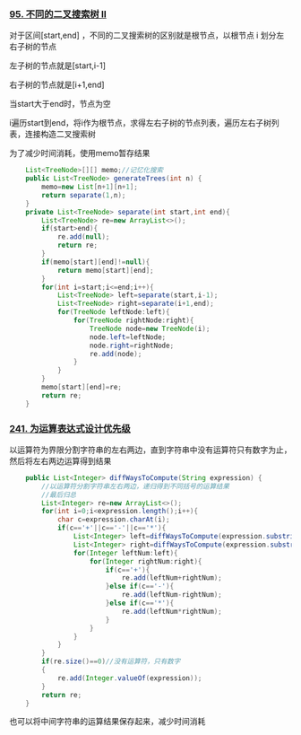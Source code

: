 ### [95. 不同的二叉搜索树 II](https://leetcode-cn.com/problems/unique-binary-search-trees-ii/)

对于区间[start,end] ，不同的二叉搜索树的区别就是根节点，以根节点 i 划分左右子树的节点

左子树的节点就是[start,i-1]

右子树的节点就是[i+1,end]

当start大于end时，节点为空

i遍历start到end，将i作为根节点，求得左右子树的节点列表，遍历左右子树列表，连接构造二叉搜索树

为了减少时间消耗，使用memo暂存结果

```java
	List<TreeNode>[][] memo;//记忆化搜索
    public List<TreeNode> generateTrees(int n) {
        memo=new List[n+1][n+1];
        return separate(1,n);
    }
    private List<TreeNode> separate(int start,int end){
        List<TreeNode> re=new ArrayList<>();
        if(start>end){
            re.add(null);
            return re;
        }
        if(memo[start][end]!=null){
            return memo[start][end];
        }
        for(int i=start;i<=end;i++){
            List<TreeNode> left=separate(start,i-1);
            List<TreeNode> right=separate(i+1,end);
            for(TreeNode leftNode:left){
                for(TreeNode rightNode:right){
                    TreeNode node=new TreeNode(i);
                    node.left=leftNode;
                    node.right=rightNode;
                    re.add(node);
                }
            }
        }
        memo[start][end]=re;
        return re;
    }
```



### [241. 为运算表达式设计优先级](https://leetcode-cn.com/problems/different-ways-to-add-parentheses/)

以运算符为界限分割字符串的左右两边，直到字符串中没有运算符只有数字为止，然后将左右两边运算得到结果

```java
	public List<Integer> diffWaysToCompute(String expression) {
        //以运算符分割字符串左右两边，递归得到不同括号的运算结果
        //最后归总
        List<Integer> re=new ArrayList<>();
        for(int i=0;i<expression.length();i++){
            char c=expression.charAt(i);
            if(c=='+'||c=='-'||c=='*'){
                List<Integer> left=diffWaysToCompute(expression.substring(0,i));
                List<Integer> right=diffWaysToCompute(expression.substring(i+1,expression.length()));
                for(Integer leftNum:left){
                    for(Integer rightNum:right){
                        if(c=='+'){
                            re.add(leftNum+rightNum);
                        }else if(c=='-'){
                            re.add(leftNum-rightNum);
                        }else if(c=='*'){
                            re.add(leftNum*rightNum);
                        }
                    }
                }
            }
        }
        if(re.size()==0)//没有运算符，只有数字
        {
            re.add(Integer.valueOf(expression));
        }
        return re;
    }
```



也可以将中间字符串的运算结果保存起来，减少时间消耗
